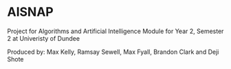 # AISNAP
Project for Algorithms and Artificial Intelligence Module for Year 2, Semester 2 at Univeristy of Dundee

Produced by: Max Kelly, Ramsay Sewell, Max Fyall, Brandon Clark and Deji Shote
